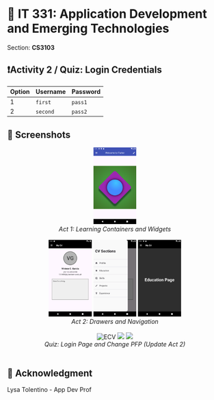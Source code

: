 # 📱 IT 331: Application Development and Emerging Technologies
Section: **CS3103**
## ❗Activity 2 / Quiz: Login Credentials

| Option | Username | Password |
|--------|----------|----------|
| 1      | `first`  | `pass1`  |
| 2      | `second` | `pass2`  |


## 📸 Screenshots
<p align="center">
  <img src="https://github.com/VivieneGarcia/Flutter/blob/main/Screenshots/first.png" \ alt="Lab 1" width="20%">
  <br>
  <em>Act 1: Learning Containers and Widgets</em>
  <br><br>
  <img src="https://github.com/VivieneGarcia/Flutter/blob/main/Screenshots/cv_profile.png" alt="ECV" width="20%">
  <img src="https://github.com/VivieneGarcia/Flutter/blob/main/Screenshots/cv_drawer.png" width="20%">
  <img src="https://github.com/VivieneGarcia/Flutter/blob/main/Screenshots/cv_education_page.png" width="20%">
  <br>
  <em>Act 2: Drawers and Navigation</em>
  <br><br>
   <img src="https://github.com/VivieneGarcia/GarciaVivieneCS3103_FlutterActs/blob/main/Screenshots/cv_login.png" alt="ECV" width="20%">
  <img src="https://github.com/VivieneGarcia/GarciaVivieneCS3103_FlutterActs/blob/main/Screenshots/cv_change.png" width="20%">
  <img src="https://github.com/VivieneGarcia/GarciaVivieneCS3103_FlutterActs/blob/main/Screenshots/cv_changed.png" width="20%">
  <br>
  <em>Quiz: Login Page and Change PFP (Update Act 2)</em>
  <br><br>
</p>

##  📱 Acknowledgment
Lysa Tolentino - App Dev Prof


